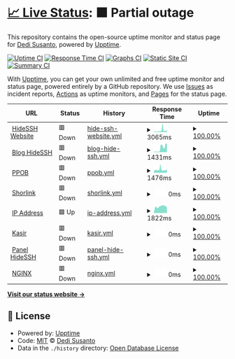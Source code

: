 # [📈 Live Status](https://status.hidessh.com): <!--live status--> **🟧 Partial outage**

This repository contains the open-source uptime monitor and status page for [Dedi Susanto](sshcdn.com), powered by [Upptime](https://github.com/upptime/upptime).

[![Uptime CI](https://github.com/4rukadi/hidessh-web/workflows/Uptime%20CI/badge.svg)](https://github.com/4rukadi/hidessh-web/actions?query=workflow%3A%22Uptime+CI%22)
[![Response Time CI](https://github.com/4rukadi/hidessh-web/workflows/Response%20Time%20CI/badge.svg)](https://github.com/4rukadi/hidessh-web/actions?query=workflow%3A%22Response+Time+CI%22)
[![Graphs CI](https://github.com/4rukadi/hidessh-web/workflows/Graphs%20CI/badge.svg)](https://github.com/4rukadi/hidessh-web/actions?query=workflow%3A%22Graphs+CI%22)
[![Static Site CI](https://github.com/4rukadi/hidessh-web/workflows/Static%20Site%20CI/badge.svg)](https://github.com/4rukadi/hidessh-web/actions?query=workflow%3A%22Static+Site+CI%22)
[![Summary CI](https://github.com/4rukadi/hidessh-web/workflows/Summary%20CI/badge.svg)](https://github.com/4rukadi/hidessh-web/actions?query=workflow%3A%22Summary+CI%22)

With [Upptime](https://upptime.js.org), you can get your own unlimited and free uptime monitor and status page, powered entirely by a GitHub repository. We use [Issues](https://github.com/4rukadi/hidessh-web/issues) as incident reports, [Actions](https://github.com/4rukadi/hidessh-web/actions) as uptime monitors, and [Pages](https://status.hidessh.com) for the status page.

<!--start: status pages-->
<!-- This summary is generated by Upptime (https://github.com/upptime/upptime) -->
<!-- Do not edit this manually, your changes will be overwritten -->
<!-- prettier-ignore -->
| URL | Status | History | Response Time | Uptime |
| --- | ------ | ------- | ------------- | ------ |
| <img alt="" src="https://ej538573utp.exactdn.com/blog/wp-content/uploads/2022/11/hpc1FS8JlOINe59NamnPtIXgkWXxG1039sKp8uGG.png" height="13"> [HideSSH Website](https://hidessh.com/) | 🟥 Down | [hide-ssh-website.yml](https://github.com/4rukadi/hidessh-web/commits/HEAD/history/hide-ssh-website.yml) | <details><summary><img alt="Response time graph" src="./graphs/hide-ssh-website/response-time-week.png" height="20"> 3065ms</summary><br><a href="https://ping.hidessh.com/history/hide-ssh-website"><img alt="Response time 1520" src="https://img.shields.io/endpoint?url=https%3A%2F%2Fraw.githubusercontent.com%2F4rukadi%2Fhidessh-web%2FHEAD%2Fapi%2Fhide-ssh-website%2Fresponse-time.json"></a><br><a href="https://ping.hidessh.com/history/hide-ssh-website"><img alt="24-hour response time 3784" src="https://img.shields.io/endpoint?url=https%3A%2F%2Fraw.githubusercontent.com%2F4rukadi%2Fhidessh-web%2FHEAD%2Fapi%2Fhide-ssh-website%2Fresponse-time-day.json"></a><br><a href="https://ping.hidessh.com/history/hide-ssh-website"><img alt="7-day response time 3065" src="https://img.shields.io/endpoint?url=https%3A%2F%2Fraw.githubusercontent.com%2F4rukadi%2Fhidessh-web%2FHEAD%2Fapi%2Fhide-ssh-website%2Fresponse-time-week.json"></a><br><a href="https://ping.hidessh.com/history/hide-ssh-website"><img alt="30-day response time 1769" src="https://img.shields.io/endpoint?url=https%3A%2F%2Fraw.githubusercontent.com%2F4rukadi%2Fhidessh-web%2FHEAD%2Fapi%2Fhide-ssh-website%2Fresponse-time-month.json"></a><br><a href="https://ping.hidessh.com/history/hide-ssh-website"><img alt="1-year response time 1520" src="https://img.shields.io/endpoint?url=https%3A%2F%2Fraw.githubusercontent.com%2F4rukadi%2Fhidessh-web%2FHEAD%2Fapi%2Fhide-ssh-website%2Fresponse-time-year.json"></a></details> | <details><summary><a href="https://ping.hidessh.com/history/hide-ssh-website">100.00%</a></summary><a href="https://ping.hidessh.com/history/hide-ssh-website"><img alt="All-time uptime 100.00%" src="https://img.shields.io/endpoint?url=https%3A%2F%2Fraw.githubusercontent.com%2F4rukadi%2Fhidessh-web%2FHEAD%2Fapi%2Fhide-ssh-website%2Fuptime.json"></a><br><a href="https://ping.hidessh.com/history/hide-ssh-website"><img alt="24-hour uptime 100.00%" src="https://img.shields.io/endpoint?url=https%3A%2F%2Fraw.githubusercontent.com%2F4rukadi%2Fhidessh-web%2FHEAD%2Fapi%2Fhide-ssh-website%2Fuptime-day.json"></a><br><a href="https://ping.hidessh.com/history/hide-ssh-website"><img alt="7-day uptime 100.00%" src="https://img.shields.io/endpoint?url=https%3A%2F%2Fraw.githubusercontent.com%2F4rukadi%2Fhidessh-web%2FHEAD%2Fapi%2Fhide-ssh-website%2Fuptime-week.json"></a><br><a href="https://ping.hidessh.com/history/hide-ssh-website"><img alt="30-day uptime 100.00%" src="https://img.shields.io/endpoint?url=https%3A%2F%2Fraw.githubusercontent.com%2F4rukadi%2Fhidessh-web%2FHEAD%2Fapi%2Fhide-ssh-website%2Fuptime-month.json"></a><br><a href="https://ping.hidessh.com/history/hide-ssh-website"><img alt="1-year uptime 100.00%" src="https://img.shields.io/endpoint?url=https%3A%2F%2Fraw.githubusercontent.com%2F4rukadi%2Fhidessh-web%2FHEAD%2Fapi%2Fhide-ssh-website%2Fuptime-year.json"></a></details>
| <img alt="" src="https://ej538573utp.exactdn.com/blog/wp-content/uploads/2022/11/hpc1FS8JlOINe59NamnPtIXgkWXxG1039sKp8uGG.png" height="13"> [Blog HideSSH](https://hidessh.com/blog) | 🟥 Down | [blog-hide-ssh.yml](https://github.com/4rukadi/hidessh-web/commits/HEAD/history/blog-hide-ssh.yml) | <details><summary><img alt="Response time graph" src="./graphs/blog-hide-ssh/response-time-week.png" height="20"> 1431ms</summary><br><a href="https://ping.hidessh.com/history/blog-hide-ssh"><img alt="Response time 1067" src="https://img.shields.io/endpoint?url=https%3A%2F%2Fraw.githubusercontent.com%2F4rukadi%2Fhidessh-web%2FHEAD%2Fapi%2Fblog-hide-ssh%2Fresponse-time.json"></a><br><a href="https://ping.hidessh.com/history/blog-hide-ssh"><img alt="24-hour response time 1664" src="https://img.shields.io/endpoint?url=https%3A%2F%2Fraw.githubusercontent.com%2F4rukadi%2Fhidessh-web%2FHEAD%2Fapi%2Fblog-hide-ssh%2Fresponse-time-day.json"></a><br><a href="https://ping.hidessh.com/history/blog-hide-ssh"><img alt="7-day response time 1431" src="https://img.shields.io/endpoint?url=https%3A%2F%2Fraw.githubusercontent.com%2F4rukadi%2Fhidessh-web%2FHEAD%2Fapi%2Fblog-hide-ssh%2Fresponse-time-week.json"></a><br><a href="https://ping.hidessh.com/history/blog-hide-ssh"><img alt="30-day response time 603" src="https://img.shields.io/endpoint?url=https%3A%2F%2Fraw.githubusercontent.com%2F4rukadi%2Fhidessh-web%2FHEAD%2Fapi%2Fblog-hide-ssh%2Fresponse-time-month.json"></a><br><a href="https://ping.hidessh.com/history/blog-hide-ssh"><img alt="1-year response time 1067" src="https://img.shields.io/endpoint?url=https%3A%2F%2Fraw.githubusercontent.com%2F4rukadi%2Fhidessh-web%2FHEAD%2Fapi%2Fblog-hide-ssh%2Fresponse-time-year.json"></a></details> | <details><summary><a href="https://ping.hidessh.com/history/blog-hide-ssh">100.00%</a></summary><a href="https://ping.hidessh.com/history/blog-hide-ssh"><img alt="All-time uptime 100.00%" src="https://img.shields.io/endpoint?url=https%3A%2F%2Fraw.githubusercontent.com%2F4rukadi%2Fhidessh-web%2FHEAD%2Fapi%2Fblog-hide-ssh%2Fuptime.json"></a><br><a href="https://ping.hidessh.com/history/blog-hide-ssh"><img alt="24-hour uptime 100.00%" src="https://img.shields.io/endpoint?url=https%3A%2F%2Fraw.githubusercontent.com%2F4rukadi%2Fhidessh-web%2FHEAD%2Fapi%2Fblog-hide-ssh%2Fuptime-day.json"></a><br><a href="https://ping.hidessh.com/history/blog-hide-ssh"><img alt="7-day uptime 100.00%" src="https://img.shields.io/endpoint?url=https%3A%2F%2Fraw.githubusercontent.com%2F4rukadi%2Fhidessh-web%2FHEAD%2Fapi%2Fblog-hide-ssh%2Fuptime-week.json"></a><br><a href="https://ping.hidessh.com/history/blog-hide-ssh"><img alt="30-day uptime 100.00%" src="https://img.shields.io/endpoint?url=https%3A%2F%2Fraw.githubusercontent.com%2F4rukadi%2Fhidessh-web%2FHEAD%2Fapi%2Fblog-hide-ssh%2Fuptime-month.json"></a><br><a href="https://ping.hidessh.com/history/blog-hide-ssh"><img alt="1-year uptime 100.00%" src="https://img.shields.io/endpoint?url=https%3A%2F%2Fraw.githubusercontent.com%2F4rukadi%2Fhidessh-web%2FHEAD%2Fapi%2Fblog-hide-ssh%2Fuptime-year.json"></a></details>
| <img alt="" src="https://ej538573utp.exactdn.com/blog/wp-content/uploads/2022/11/hpc1FS8JlOINe59NamnPtIXgkWXxG1039sKp8uGG.png" height="13"> [PPOB](https://ppob.hidessh.com) | 🟥 Down | [ppob.yml](https://github.com/4rukadi/hidessh-web/commits/HEAD/history/ppob.yml) | <details><summary><img alt="Response time graph" src="./graphs/ppob/response-time-week.png" height="20"> 1476ms</summary><br><a href="https://ping.hidessh.com/history/ppob"><img alt="Response time 1551" src="https://img.shields.io/endpoint?url=https%3A%2F%2Fraw.githubusercontent.com%2F4rukadi%2Fhidessh-web%2FHEAD%2Fapi%2Fppob%2Fresponse-time.json"></a><br><a href="https://ping.hidessh.com/history/ppob"><img alt="24-hour response time 1340" src="https://img.shields.io/endpoint?url=https%3A%2F%2Fraw.githubusercontent.com%2F4rukadi%2Fhidessh-web%2FHEAD%2Fapi%2Fppob%2Fresponse-time-day.json"></a><br><a href="https://ping.hidessh.com/history/ppob"><img alt="7-day response time 1476" src="https://img.shields.io/endpoint?url=https%3A%2F%2Fraw.githubusercontent.com%2F4rukadi%2Fhidessh-web%2FHEAD%2Fapi%2Fppob%2Fresponse-time-week.json"></a><br><a href="https://ping.hidessh.com/history/ppob"><img alt="30-day response time 1630" src="https://img.shields.io/endpoint?url=https%3A%2F%2Fraw.githubusercontent.com%2F4rukadi%2Fhidessh-web%2FHEAD%2Fapi%2Fppob%2Fresponse-time-month.json"></a><br><a href="https://ping.hidessh.com/history/ppob"><img alt="1-year response time 1551" src="https://img.shields.io/endpoint?url=https%3A%2F%2Fraw.githubusercontent.com%2F4rukadi%2Fhidessh-web%2FHEAD%2Fapi%2Fppob%2Fresponse-time-year.json"></a></details> | <details><summary><a href="https://ping.hidessh.com/history/ppob">100.00%</a></summary><a href="https://ping.hidessh.com/history/ppob"><img alt="All-time uptime 100.00%" src="https://img.shields.io/endpoint?url=https%3A%2F%2Fraw.githubusercontent.com%2F4rukadi%2Fhidessh-web%2FHEAD%2Fapi%2Fppob%2Fuptime.json"></a><br><a href="https://ping.hidessh.com/history/ppob"><img alt="24-hour uptime 100.00%" src="https://img.shields.io/endpoint?url=https%3A%2F%2Fraw.githubusercontent.com%2F4rukadi%2Fhidessh-web%2FHEAD%2Fapi%2Fppob%2Fuptime-day.json"></a><br><a href="https://ping.hidessh.com/history/ppob"><img alt="7-day uptime 100.00%" src="https://img.shields.io/endpoint?url=https%3A%2F%2Fraw.githubusercontent.com%2F4rukadi%2Fhidessh-web%2FHEAD%2Fapi%2Fppob%2Fuptime-week.json"></a><br><a href="https://ping.hidessh.com/history/ppob"><img alt="30-day uptime 100.00%" src="https://img.shields.io/endpoint?url=https%3A%2F%2Fraw.githubusercontent.com%2F4rukadi%2Fhidessh-web%2FHEAD%2Fapi%2Fppob%2Fuptime-month.json"></a><br><a href="https://ping.hidessh.com/history/ppob"><img alt="1-year uptime 100.00%" src="https://img.shields.io/endpoint?url=https%3A%2F%2Fraw.githubusercontent.com%2F4rukadi%2Fhidessh-web%2FHEAD%2Fapi%2Fppob%2Fuptime-year.json"></a></details>
| <img alt="" src="https://ej538573utp.exactdn.com/blog/wp-content/uploads/2022/11/hpc1FS8JlOINe59NamnPtIXgkWXxG1039sKp8uGG.png" height="13"> [Shorlink](https://s.hidessh.com) | 🟥 Down | [shorlink.yml](https://github.com/4rukadi/hidessh-web/commits/HEAD/history/shorlink.yml) | <details><summary><img alt="Response time graph" src="./graphs/shorlink/response-time-week.png" height="20"> 0ms</summary><br><a href="https://ping.hidessh.com/history/shorlink"><img alt="Response time 3047" src="https://img.shields.io/endpoint?url=https%3A%2F%2Fraw.githubusercontent.com%2F4rukadi%2Fhidessh-web%2FHEAD%2Fapi%2Fshorlink%2Fresponse-time.json"></a><br><a href="https://ping.hidessh.com/history/shorlink"><img alt="24-hour response time 0" src="https://img.shields.io/endpoint?url=https%3A%2F%2Fraw.githubusercontent.com%2F4rukadi%2Fhidessh-web%2FHEAD%2Fapi%2Fshorlink%2Fresponse-time-day.json"></a><br><a href="https://ping.hidessh.com/history/shorlink"><img alt="7-day response time 0" src="https://img.shields.io/endpoint?url=https%3A%2F%2Fraw.githubusercontent.com%2F4rukadi%2Fhidessh-web%2FHEAD%2Fapi%2Fshorlink%2Fresponse-time-week.json"></a><br><a href="https://ping.hidessh.com/history/shorlink"><img alt="30-day response time 0" src="https://img.shields.io/endpoint?url=https%3A%2F%2Fraw.githubusercontent.com%2F4rukadi%2Fhidessh-web%2FHEAD%2Fapi%2Fshorlink%2Fresponse-time-month.json"></a><br><a href="https://ping.hidessh.com/history/shorlink"><img alt="1-year response time 3047" src="https://img.shields.io/endpoint?url=https%3A%2F%2Fraw.githubusercontent.com%2F4rukadi%2Fhidessh-web%2FHEAD%2Fapi%2Fshorlink%2Fresponse-time-year.json"></a></details> | <details><summary><a href="https://ping.hidessh.com/history/shorlink">100.00%</a></summary><a href="https://ping.hidessh.com/history/shorlink"><img alt="All-time uptime 100.00%" src="https://img.shields.io/endpoint?url=https%3A%2F%2Fraw.githubusercontent.com%2F4rukadi%2Fhidessh-web%2FHEAD%2Fapi%2Fshorlink%2Fuptime.json"></a><br><a href="https://ping.hidessh.com/history/shorlink"><img alt="24-hour uptime 100.00%" src="https://img.shields.io/endpoint?url=https%3A%2F%2Fraw.githubusercontent.com%2F4rukadi%2Fhidessh-web%2FHEAD%2Fapi%2Fshorlink%2Fuptime-day.json"></a><br><a href="https://ping.hidessh.com/history/shorlink"><img alt="7-day uptime 100.00%" src="https://img.shields.io/endpoint?url=https%3A%2F%2Fraw.githubusercontent.com%2F4rukadi%2Fhidessh-web%2FHEAD%2Fapi%2Fshorlink%2Fuptime-week.json"></a><br><a href="https://ping.hidessh.com/history/shorlink"><img alt="30-day uptime 100.00%" src="https://img.shields.io/endpoint?url=https%3A%2F%2Fraw.githubusercontent.com%2F4rukadi%2Fhidessh-web%2FHEAD%2Fapi%2Fshorlink%2Fuptime-month.json"></a><br><a href="https://ping.hidessh.com/history/shorlink"><img alt="1-year uptime 100.00%" src="https://img.shields.io/endpoint?url=https%3A%2F%2Fraw.githubusercontent.com%2F4rukadi%2Fhidessh-web%2FHEAD%2Fapi%2Fshorlink%2Fuptime-year.json"></a></details>
| <img alt="" src="https://ej538573utp.exactdn.com/blog/wp-content/uploads/2022/11/hpc1FS8JlOINe59NamnPtIXgkWXxG1039sKp8uGG.png" height="13"> [IP Address](https://ip.hidessh.com) | 🟩 Up | [ip-address.yml](https://github.com/4rukadi/hidessh-web/commits/HEAD/history/ip-address.yml) | <details><summary><img alt="Response time graph" src="./graphs/ip-address/response-time-week.png" height="20"> 1822ms</summary><br><a href="https://ping.hidessh.com/history/ip-address"><img alt="Response time 2571" src="https://img.shields.io/endpoint?url=https%3A%2F%2Fraw.githubusercontent.com%2F4rukadi%2Fhidessh-web%2FHEAD%2Fapi%2Fip-address%2Fresponse-time.json"></a><br><a href="https://ping.hidessh.com/history/ip-address"><img alt="24-hour response time 1562" src="https://img.shields.io/endpoint?url=https%3A%2F%2Fraw.githubusercontent.com%2F4rukadi%2Fhidessh-web%2FHEAD%2Fapi%2Fip-address%2Fresponse-time-day.json"></a><br><a href="https://ping.hidessh.com/history/ip-address"><img alt="7-day response time 1822" src="https://img.shields.io/endpoint?url=https%3A%2F%2Fraw.githubusercontent.com%2F4rukadi%2Fhidessh-web%2FHEAD%2Fapi%2Fip-address%2Fresponse-time-week.json"></a><br><a href="https://ping.hidessh.com/history/ip-address"><img alt="30-day response time 1932" src="https://img.shields.io/endpoint?url=https%3A%2F%2Fraw.githubusercontent.com%2F4rukadi%2Fhidessh-web%2FHEAD%2Fapi%2Fip-address%2Fresponse-time-month.json"></a><br><a href="https://ping.hidessh.com/history/ip-address"><img alt="1-year response time 2571" src="https://img.shields.io/endpoint?url=https%3A%2F%2Fraw.githubusercontent.com%2F4rukadi%2Fhidessh-web%2FHEAD%2Fapi%2Fip-address%2Fresponse-time-year.json"></a></details> | <details><summary><a href="https://ping.hidessh.com/history/ip-address">100.00%</a></summary><a href="https://ping.hidessh.com/history/ip-address"><img alt="All-time uptime 100.00%" src="https://img.shields.io/endpoint?url=https%3A%2F%2Fraw.githubusercontent.com%2F4rukadi%2Fhidessh-web%2FHEAD%2Fapi%2Fip-address%2Fuptime.json"></a><br><a href="https://ping.hidessh.com/history/ip-address"><img alt="24-hour uptime 100.00%" src="https://img.shields.io/endpoint?url=https%3A%2F%2Fraw.githubusercontent.com%2F4rukadi%2Fhidessh-web%2FHEAD%2Fapi%2Fip-address%2Fuptime-day.json"></a><br><a href="https://ping.hidessh.com/history/ip-address"><img alt="7-day uptime 100.00%" src="https://img.shields.io/endpoint?url=https%3A%2F%2Fraw.githubusercontent.com%2F4rukadi%2Fhidessh-web%2FHEAD%2Fapi%2Fip-address%2Fuptime-week.json"></a><br><a href="https://ping.hidessh.com/history/ip-address"><img alt="30-day uptime 100.00%" src="https://img.shields.io/endpoint?url=https%3A%2F%2Fraw.githubusercontent.com%2F4rukadi%2Fhidessh-web%2FHEAD%2Fapi%2Fip-address%2Fuptime-month.json"></a><br><a href="https://ping.hidessh.com/history/ip-address"><img alt="1-year uptime 100.00%" src="https://img.shields.io/endpoint?url=https%3A%2F%2Fraw.githubusercontent.com%2F4rukadi%2Fhidessh-web%2FHEAD%2Fapi%2Fip-address%2Fuptime-year.json"></a></details>
| <img alt="" src="https://ej538573utp.exactdn.com/blog/wp-content/uploads/2022/11/hpc1FS8JlOINe59NamnPtIXgkWXxG1039sKp8uGG.png" height="13"> [Kasir](https://pos.hidessh.com) | 🟥 Down | [kasir.yml](https://github.com/4rukadi/hidessh-web/commits/HEAD/history/kasir.yml) | <details><summary><img alt="Response time graph" src="./graphs/kasir/response-time-week.png" height="20"> 0ms</summary><br><a href="https://ping.hidessh.com/history/kasir"><img alt="Response time 3001" src="https://img.shields.io/endpoint?url=https%3A%2F%2Fraw.githubusercontent.com%2F4rukadi%2Fhidessh-web%2FHEAD%2Fapi%2Fkasir%2Fresponse-time.json"></a><br><a href="https://ping.hidessh.com/history/kasir"><img alt="24-hour response time 0" src="https://img.shields.io/endpoint?url=https%3A%2F%2Fraw.githubusercontent.com%2F4rukadi%2Fhidessh-web%2FHEAD%2Fapi%2Fkasir%2Fresponse-time-day.json"></a><br><a href="https://ping.hidessh.com/history/kasir"><img alt="7-day response time 0" src="https://img.shields.io/endpoint?url=https%3A%2F%2Fraw.githubusercontent.com%2F4rukadi%2Fhidessh-web%2FHEAD%2Fapi%2Fkasir%2Fresponse-time-week.json"></a><br><a href="https://ping.hidessh.com/history/kasir"><img alt="30-day response time 0" src="https://img.shields.io/endpoint?url=https%3A%2F%2Fraw.githubusercontent.com%2F4rukadi%2Fhidessh-web%2FHEAD%2Fapi%2Fkasir%2Fresponse-time-month.json"></a><br><a href="https://ping.hidessh.com/history/kasir"><img alt="1-year response time 3001" src="https://img.shields.io/endpoint?url=https%3A%2F%2Fraw.githubusercontent.com%2F4rukadi%2Fhidessh-web%2FHEAD%2Fapi%2Fkasir%2Fresponse-time-year.json"></a></details> | <details><summary><a href="https://ping.hidessh.com/history/kasir">100.00%</a></summary><a href="https://ping.hidessh.com/history/kasir"><img alt="All-time uptime 100.00%" src="https://img.shields.io/endpoint?url=https%3A%2F%2Fraw.githubusercontent.com%2F4rukadi%2Fhidessh-web%2FHEAD%2Fapi%2Fkasir%2Fuptime.json"></a><br><a href="https://ping.hidessh.com/history/kasir"><img alt="24-hour uptime 100.00%" src="https://img.shields.io/endpoint?url=https%3A%2F%2Fraw.githubusercontent.com%2F4rukadi%2Fhidessh-web%2FHEAD%2Fapi%2Fkasir%2Fuptime-day.json"></a><br><a href="https://ping.hidessh.com/history/kasir"><img alt="7-day uptime 100.00%" src="https://img.shields.io/endpoint?url=https%3A%2F%2Fraw.githubusercontent.com%2F4rukadi%2Fhidessh-web%2FHEAD%2Fapi%2Fkasir%2Fuptime-week.json"></a><br><a href="https://ping.hidessh.com/history/kasir"><img alt="30-day uptime 100.00%" src="https://img.shields.io/endpoint?url=https%3A%2F%2Fraw.githubusercontent.com%2F4rukadi%2Fhidessh-web%2FHEAD%2Fapi%2Fkasir%2Fuptime-month.json"></a><br><a href="https://ping.hidessh.com/history/kasir"><img alt="1-year uptime 100.00%" src="https://img.shields.io/endpoint?url=https%3A%2F%2Fraw.githubusercontent.com%2F4rukadi%2Fhidessh-web%2FHEAD%2Fapi%2Fkasir%2Fuptime-year.json"></a></details>
| <img alt="" src="https://ej538573utp.exactdn.com/blog/wp-content/uploads/2022/11/hpc1FS8JlOINe59NamnPtIXgkWXxG1039sKp8uGG.png" height="13"> [Panel HideSSH](https://panel.hidessh.com) | 🟥 Down | [panel-hide-ssh.yml](https://github.com/4rukadi/hidessh-web/commits/HEAD/history/panel-hide-ssh.yml) | <details><summary><img alt="Response time graph" src="./graphs/panel-hide-ssh/response-time-week.png" height="20"> 0ms</summary><br><a href="https://ping.hidessh.com/history/panel-hide-ssh"><img alt="Response time 1392" src="https://img.shields.io/endpoint?url=https%3A%2F%2Fraw.githubusercontent.com%2F4rukadi%2Fhidessh-web%2FHEAD%2Fapi%2Fpanel-hide-ssh%2Fresponse-time.json"></a><br><a href="https://ping.hidessh.com/history/panel-hide-ssh"><img alt="24-hour response time 0" src="https://img.shields.io/endpoint?url=https%3A%2F%2Fraw.githubusercontent.com%2F4rukadi%2Fhidessh-web%2FHEAD%2Fapi%2Fpanel-hide-ssh%2Fresponse-time-day.json"></a><br><a href="https://ping.hidessh.com/history/panel-hide-ssh"><img alt="7-day response time 0" src="https://img.shields.io/endpoint?url=https%3A%2F%2Fraw.githubusercontent.com%2F4rukadi%2Fhidessh-web%2FHEAD%2Fapi%2Fpanel-hide-ssh%2Fresponse-time-week.json"></a><br><a href="https://ping.hidessh.com/history/panel-hide-ssh"><img alt="30-day response time 1440" src="https://img.shields.io/endpoint?url=https%3A%2F%2Fraw.githubusercontent.com%2F4rukadi%2Fhidessh-web%2FHEAD%2Fapi%2Fpanel-hide-ssh%2Fresponse-time-month.json"></a><br><a href="https://ping.hidessh.com/history/panel-hide-ssh"><img alt="1-year response time 1392" src="https://img.shields.io/endpoint?url=https%3A%2F%2Fraw.githubusercontent.com%2F4rukadi%2Fhidessh-web%2FHEAD%2Fapi%2Fpanel-hide-ssh%2Fresponse-time-year.json"></a></details> | <details><summary><a href="https://ping.hidessh.com/history/panel-hide-ssh">100.00%</a></summary><a href="https://ping.hidessh.com/history/panel-hide-ssh"><img alt="All-time uptime 100.00%" src="https://img.shields.io/endpoint?url=https%3A%2F%2Fraw.githubusercontent.com%2F4rukadi%2Fhidessh-web%2FHEAD%2Fapi%2Fpanel-hide-ssh%2Fuptime.json"></a><br><a href="https://ping.hidessh.com/history/panel-hide-ssh"><img alt="24-hour uptime 100.00%" src="https://img.shields.io/endpoint?url=https%3A%2F%2Fraw.githubusercontent.com%2F4rukadi%2Fhidessh-web%2FHEAD%2Fapi%2Fpanel-hide-ssh%2Fuptime-day.json"></a><br><a href="https://ping.hidessh.com/history/panel-hide-ssh"><img alt="7-day uptime 100.00%" src="https://img.shields.io/endpoint?url=https%3A%2F%2Fraw.githubusercontent.com%2F4rukadi%2Fhidessh-web%2FHEAD%2Fapi%2Fpanel-hide-ssh%2Fuptime-week.json"></a><br><a href="https://ping.hidessh.com/history/panel-hide-ssh"><img alt="30-day uptime 100.00%" src="https://img.shields.io/endpoint?url=https%3A%2F%2Fraw.githubusercontent.com%2F4rukadi%2Fhidessh-web%2FHEAD%2Fapi%2Fpanel-hide-ssh%2Fuptime-month.json"></a><br><a href="https://ping.hidessh.com/history/panel-hide-ssh"><img alt="1-year uptime 100.00%" src="https://img.shields.io/endpoint?url=https%3A%2F%2Fraw.githubusercontent.com%2F4rukadi%2Fhidessh-web%2FHEAD%2Fapi%2Fpanel-hide-ssh%2Fuptime-year.json"></a></details>
| <img alt="" src="https://ej538573utp.exactdn.com/blog/wp-content/uploads/2022/11/hpc1FS8JlOINe59NamnPtIXgkWXxG1039sKp8uGG.png" height="13"> [NGINX](https://web.sshcdn.com) | 🟥 Down | [nginx.yml](https://github.com/4rukadi/hidessh-web/commits/HEAD/history/nginx.yml) | <details><summary><img alt="Response time graph" src="./graphs/nginx/response-time-week.png" height="20"> 0ms</summary><br><a href="https://ping.hidessh.com/history/nginx"><img alt="Response time 1824" src="https://img.shields.io/endpoint?url=https%3A%2F%2Fraw.githubusercontent.com%2F4rukadi%2Fhidessh-web%2FHEAD%2Fapi%2Fnginx%2Fresponse-time.json"></a><br><a href="https://ping.hidessh.com/history/nginx"><img alt="24-hour response time 0" src="https://img.shields.io/endpoint?url=https%3A%2F%2Fraw.githubusercontent.com%2F4rukadi%2Fhidessh-web%2FHEAD%2Fapi%2Fnginx%2Fresponse-time-day.json"></a><br><a href="https://ping.hidessh.com/history/nginx"><img alt="7-day response time 0" src="https://img.shields.io/endpoint?url=https%3A%2F%2Fraw.githubusercontent.com%2F4rukadi%2Fhidessh-web%2FHEAD%2Fapi%2Fnginx%2Fresponse-time-week.json"></a><br><a href="https://ping.hidessh.com/history/nginx"><img alt="30-day response time 0" src="https://img.shields.io/endpoint?url=https%3A%2F%2Fraw.githubusercontent.com%2F4rukadi%2Fhidessh-web%2FHEAD%2Fapi%2Fnginx%2Fresponse-time-month.json"></a><br><a href="https://ping.hidessh.com/history/nginx"><img alt="1-year response time 1824" src="https://img.shields.io/endpoint?url=https%3A%2F%2Fraw.githubusercontent.com%2F4rukadi%2Fhidessh-web%2FHEAD%2Fapi%2Fnginx%2Fresponse-time-year.json"></a></details> | <details><summary><a href="https://ping.hidessh.com/history/nginx">100.00%</a></summary><a href="https://ping.hidessh.com/history/nginx"><img alt="All-time uptime 100.00%" src="https://img.shields.io/endpoint?url=https%3A%2F%2Fraw.githubusercontent.com%2F4rukadi%2Fhidessh-web%2FHEAD%2Fapi%2Fnginx%2Fuptime.json"></a><br><a href="https://ping.hidessh.com/history/nginx"><img alt="24-hour uptime 100.00%" src="https://img.shields.io/endpoint?url=https%3A%2F%2Fraw.githubusercontent.com%2F4rukadi%2Fhidessh-web%2FHEAD%2Fapi%2Fnginx%2Fuptime-day.json"></a><br><a href="https://ping.hidessh.com/history/nginx"><img alt="7-day uptime 100.00%" src="https://img.shields.io/endpoint?url=https%3A%2F%2Fraw.githubusercontent.com%2F4rukadi%2Fhidessh-web%2FHEAD%2Fapi%2Fnginx%2Fuptime-week.json"></a><br><a href="https://ping.hidessh.com/history/nginx"><img alt="30-day uptime 100.00%" src="https://img.shields.io/endpoint?url=https%3A%2F%2Fraw.githubusercontent.com%2F4rukadi%2Fhidessh-web%2FHEAD%2Fapi%2Fnginx%2Fuptime-month.json"></a><br><a href="https://ping.hidessh.com/history/nginx"><img alt="1-year uptime 100.00%" src="https://img.shields.io/endpoint?url=https%3A%2F%2Fraw.githubusercontent.com%2F4rukadi%2Fhidessh-web%2FHEAD%2Fapi%2Fnginx%2Fuptime-year.json"></a></details>

<!--end: status pages-->

[**Visit our status website →**](https://status.hidessh.com)

## 📄 License

- Powered by: [Upptime](https://github.com/upptime/upptime)
- Code: [MIT](./LICENSE) © [Dedi Susanto](sshcdn.com)
- Data in the `./history` directory: [Open Database License](https://opendatacommons.org/licenses/odbl/1-0/)
